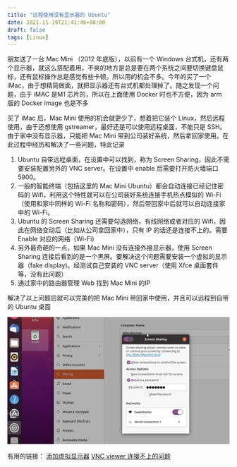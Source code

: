```yaml
---
title: "远程使用没有显示器的 Ubuntu"
date: 2021-11-19T21:41:46+08:00
draft: false
tags: [Linux]
---
```


朋友送了一台 Mac Mini （2012 年底版），以前有一个 Windows 台式机，还有两个显示器，就这么搭配着用，不爽的地方是总是要在两个系统之间要切换键盘鼠标，还有鼠标操作总是感觉有些卡顿。所以用的机会不多。今年的买了一个 iMac，由于想精简做面，就把显示器还有台式机都处理掉了。随之发现一个问题，由于 iMAC 是M1 芯片的，所以在上面使用 Docker 时也不方便，因为 arm 版的 Docker Image 也是不多

买了 iMac 后，Mac Mini 使用的机会就更少了，想着把它装个 Linux，然后远程使用，由于还想使用 gstreamer，最好还是可以使用远程桌面，不能只是 SSH。由于家中没有显示器，只能把 Mac Mini 带到公司装好系统，然后拿回家使用。在此过程中经历和解决了一些问题，特此记录

1. Ubuntu 自带远程桌面，在设置中可以找到，称为 Screen Sharing，因此不需要安装配置另外的 VNC server。在设置中 enable 后需要打开防火墙端口 5900。
2. 一般的智能终端（包括这里的 Mac Mini Ubuntu）都会自动连接已经记住密码的 Wifi，利用这个特性就可以在公司装好系统连接手机热点模拟的 Wi-Fi（使用和家中同样的 Wi-Fi 名称和密码），然后带回家中后就可以自动连接家中的 Wi-Fi。
3. Ubuntu 的 Screen Sharing 还需要勾选网络，有线网络或者对应的 Wifi，因此在网络变动后（比如从公司拿回家中），只有 IP 的话还是连接不上的。需要 Enable 对应的网络（Wi-Fi)
5. 另外最奇葩的一点，如果 Mac Mini 没有连接外接显示器，使用 Screen Sharing 连接后看到的是一个黑屏。要解决这个问题需要安装一个虚拟的显示器（fake display)。经测试自己安装的 VNC server（使用 Xfce 桌面套件等，没有此问题）
6. 通过家中的路由器管理 Web 找到 Mac Mini 的IP

解决了以上问题后就可以完美的把 Mac Mini 带回家中使用，并且可以远程到自带的 Ubuntu 桌面

![image-20211111215803535](./ubuntu-remote.assets/20211111215803535.png)

有用的链接：
[添加虚拟显示器](https://askubuntu.com/questions/453109/add-fake-display-when-no-monitor-is-plugged-in)
[VNC viewer 连接不上的问题](https://askubuntu.com/questions/1126714/vnc-viewer-unable-to-connect-encryption-issue?newreg=d90a4634e7224b12a64ff8d9c4c59b14)
